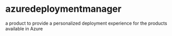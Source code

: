 # azuredeploymentmanager
a product to provide a personalized deployment experience for the products available in Azure

